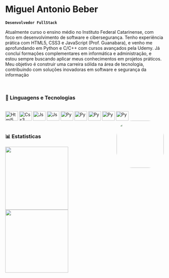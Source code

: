 # Miguel Antonio Beber

**`Desenvolvedor FullStack`**

Atualmente curso o ensino médio no Instituto Federal Catarinense, com foco em desenvolvimento de software e cibersegurança. Tenho experiência prática com HTML5, CSS3 e JavaScript (Prof. Guanabara), e venho me aprofundando em Python e C/C++ com cursos avançados pela Udemy. Já concluí formações complementares em informática e administração, e estou sempre buscando aplicar meus conhecimentos em projetos práticos. Meu objetivo é construir uma carreira sólida na área de tecnologia, contribuindo com soluções inovadoras em software e segurança da informação

<br>

### 🤖 Linguagens e Tecnologias
<div style="display: inline_block"><br>
  <img align="center" alt="Html5" height="30" width="40" src="https://cdn.jsdelivr.net/gh/devicons/devicon/icons/html5/html5-original.svg">
  <img align="center" alt="Css3" height="30" width="40" src="https://cdn.jsdelivr.net/gh/devicons/devicon/icons/css3/css3-original.svg">
  <img align="center" alt="Js" height="30" width="40" src="https://cdn.jsdelivr.net/gh/devicons/devicon/icons/javascript/javascript-original.svg">
  <img align="center" alt="Js" height="30" width="40" src="https://cdn.jsdelivr.net/gh/devicons/devicon@latest/icons/react/react-original.svg" />
  <img align="center" alt="Py" height="30" width="40" src="https://cdn.jsdelivr.net/gh/devicons/devicon@latest/icons/tailwindcss/tailwindcss-original-wordmark.svg" />
          
  <img align="center" alt="Py" height="30" width="40" src="https://cdn.jsdelivr.net/gh/devicons/devicon/icons/python/python-original.svg" />
  <img align="center" alt="Py" height="30" width="40" src="https://cdn.jsdelivr.net/gh/devicons/devicon/icons/cplusplus/cplusplus-original.svg" />
  <img align="center" alt="Py" height="30" width="40" src="https://cdn.jsdelivr.net/gh/devicons/devicon/icons/c/c-original.svg" />
  <img align="center" alt="Py" height="30" width="40" src="https://cdn.jsdelivr.net/gh/devicons/devicon@latest/icons/php/php-original.svg" />
          
  
 <img align="right" height="150" style="border-radius:50px;" src="https://i.imgur.com/8EDv2eR.png">


  <div>
    
 #

### 📊 Estatisticas
  <p>
    <a href="https://github.com/miguelantoniobeber">
    <img id="a1" height="200" src="https://github-readme-stats.vercel.app/api?username=miguelantoniobeber&show_icons=true&theme=dark&include_all_commits=true&count_private=false"/>
    <img height="200" src="https://github-readme-stats.vercel.app/api/top-langs/?username=miguelantoniobeber&layout=compact&langs_count=7&theme=dark"/>
    </a>
</p>
